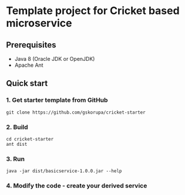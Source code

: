# Template project for Cricket based microservice

## Prerequisites

* Java 8 (Oracle JDK or OpenJDK)
* Apache Ant

## Quick start

### 1. Get starter template from GitHub

   `git clone https://github.com/gskorupa/cricket-starter`

### 2. Build

   ```
   cd cricket-starter  
   ant dist  
   ```

### 3. Run

   `java -jar dist/basicservice-1.0.0.jar --help`

### 4. Modify the code - create your derived service
 